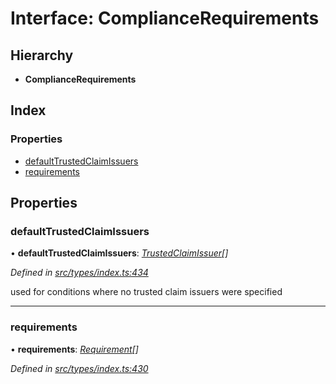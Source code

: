 # Interface: ComplianceRequirements

## Hierarchy

* **ComplianceRequirements**

## Index

### Properties

* [defaultTrustedClaimIssuers](compliancerequirements.md#defaulttrustedclaimissuers)
* [requirements](compliancerequirements.md#requirements)

## Properties

###  defaultTrustedClaimIssuers

• **defaultTrustedClaimIssuers**: *[TrustedClaimIssuer](trustedclaimissuer.md)[]*

*Defined in [src/types/index.ts:434](https://github.com/PolymeshAssociation/polymesh-sdk/blob/46845947/src/types/index.ts#L434)*

used for conditions where no trusted claim issuers were specified

___

###  requirements

• **requirements**: *[Requirement](requirement.md)[]*

*Defined in [src/types/index.ts:430](https://github.com/PolymeshAssociation/polymesh-sdk/blob/46845947/src/types/index.ts#L430)*
